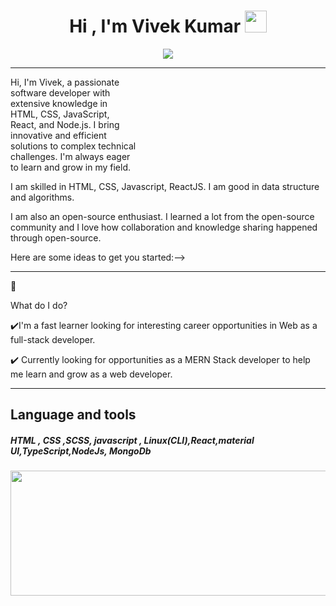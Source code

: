 <!-- hello everyone 👋 i'm &#128512; chhavi ... -->

<h1 align="center">Hi , I'm Vivek Kumar <img src="https://media.giphy.com/media/hvRJCLFzcasrR4ia7z/giphy.gif" width="35"></h1>
<div align="center">
     <a href="#" align="center"><img src="https://readme-typing-svg.herokuapp.com?color=FFF&center=true&lines=1500%2B+Hours+of+Coding+Experience;Data+Structure;Algorithm;MERN;Full+Stack+Web+Developer"></img></a>
</div>
<div>
     <hr/>
     <div>
    <p align="left" style="max-width:40%">
Hi, I'm Vivek, a passionate software developer with extensive knowledge in HTML, CSS, JavaScript, React, and Node.js. I bring innovative and efficient solutions to complex technical challenges. I'm always eager to learn and grow in my field.

I am skilled in HTML, CSS, Javascript, ReactJS. I am good in data structure and algorithms.

I am also an open-source enthusiast. I learned a lot from the open-source community and I love how collaboration and knowledge sharing happened through open-source.

</p>

</div>

Here are some ideas to get you started:-->

<hr/>
🌱<p> What do I do? </p>

✔️I'm a fast learner looking for interesting career opportunities in Web as a full-stack developer.

✔️ Currently looking for opportunities as a MERN Stack developer to help me learn and grow as a web developer.

<hr/>
<h2>Language and tools</h2>
<h5>HTML , CSS ,SCSS, javascript , Linux(CLI),React,material UI,TypeScript,NodeJs, MongoDb</h5>



<img src="https://user-images.githubusercontent.com/13794470/37289691-964618be-260a-11e8-8c4a-6df04d6c490d.gif" width="950dp" height="200dp" />

